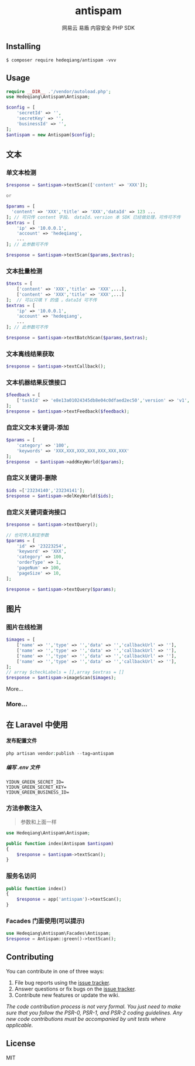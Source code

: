 <h1 align="center"> antispam </h1>

<p align="center"> 网易云 易盾 内容安全 PHP SDK </p>


## Installing

```shell
$ composer require hedeqiang/antispam -vvv
```

## Usage

```php
require __DIR__ .'/vendor/autoload.php';
use Hedeqiang\Antispam\Antispam;

$config = [
    'secretId' => '',
    'secretKey' => '',
    'businessId' => '',
];
$antispam = new Antispam($config);
```
## 文本
### 单文本检测
```php
$response = $antispam->textScan(['content' => 'XXX']);

or

$params = [
  'content' => 'XXX','title' => 'XXX','dataId' => 123 ...
]; // 可只传 content 字段。 dataId、version 本 SDK 已经做处理，可传可不传
$extras = [
    'ip' => '10.0.0.1',
    'account' => 'hedeqiang',
    ...
]; // 此参数可不传

$response = $antispam->textScan($params,$extras);
```

### 文本批量检测
```php
$texts = [
    ['content' => 'XXX','title' => 'XXX',...],
    ['content' => 'XXX','title' => 'XXX',...]
];  // 可以只填 Y 的值 。dataId 可不传
$extras = [
    'ip' => '10.0.0.1',
    'account' => 'hedeqiang',
    ...
]; // 此参数可不传

$response = $antispam->textBatchScan($params,$extras);
```

### 文本离线结果获取
```php
$response = $antispam->textCallback();
```

### 文本机器结果反馈接口
```php
$feedback = [
    ['taskId' => 'e8e13a01024345db8e04c0dfaed2ec50','version' => 'v1','level' => 0,'label' => 100]
]; 
$response = $antispam->textFeedback($feedback);
```

### 自定义文本关键词-添加
```php
$params = [
    'category' => '100',
    'keywords' => 'XXX,XXX,XXX,XXX,XXX,XXX,XXX'
];
$response  = $antispam->addKeyWorld($params);
```

### 自定义关键词-删除
```php
$ids =['23234140','23234141'];
$response = $antispam->delKeyWorld($ids);
```

### 自定义关键词查询接口
```php
$response = $antispam->textQuery();

// 也可传入制定参数
$params = [
    'id' => '23223254',
    'keyword' => 'XXX',
    'category' => 100,
    'orderType' => 1,
    'pageNum' => 100,
    'pageSize' => 10,
];

$response = $antispam->textQuery($params);
```

## 图片

### 图片在线检测
```php
$images = [
    ['name' => '','type' => '','data' => '','callbackUrl' => ''],
    ['name' => '','type' => '','data' => '','callbackUrl' => ''],
    ['name' => '','type' => '','data' => '','callbackUrl' => ''],
    ['name' => '','type' => '','data' => '','callbackUrl' => ''],
];
// array $checkLabels = [],array $extras = []
$response = $antispam->imageScan($images);
```

More...


### More...

## 在 Laravel 中使用
#### 发布配置文件
```php
php artisan vendor:publish --tag=antispam
```
##### 编写 .env 文件
```
YIDUN_GREEN_SECRET_ID=
YIDUN_GREEN_SECRET_KEY=
YIDUN_GREEN_BUSINESS_ID=
```

### 方法参数注入
> 参数和上面一样

```php
use Hedeqiang\Antispam\Antispam;

public function index(Antispam $antispam)
{
    $response = $antispam->textScan();
}
```
### 服务名访问
```php
public function index()
{
    $response = app('antispam')->textScan(); 
}
```

### Facades 门面使用(可以提示)
```php
use Hedeqiang\Antispam\Facades\Antispam;
$response = Antispam::green()->textScan();
```



## Contributing

You can contribute in one of three ways:

1. File bug reports using the [issue tracker](https://github.com/hedeqiang/antispam/issues).
2. Answer questions or fix bugs on the [issue tracker](https://github.com/hedeqiang/antispam/issues).
3. Contribute new features or update the wiki.

_The code contribution process is not very formal. You just need to make sure that you follow the PSR-0, PSR-1, and PSR-2 coding guidelines. Any new code contributions must be accompanied by unit tests where applicable._

## License

MIT